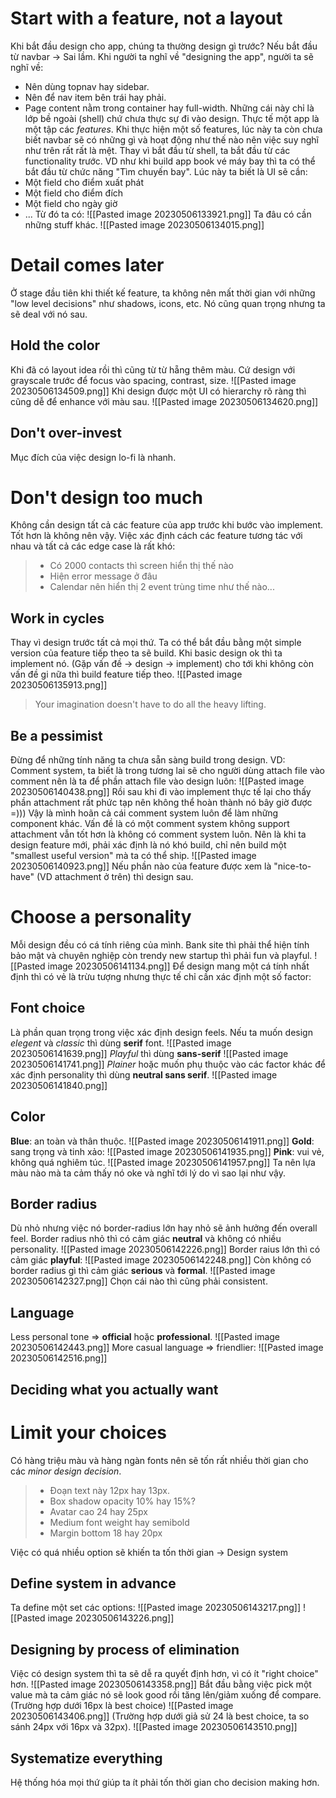 # Start with a feature, not a layout
Khi bắt đầu design cho app, chúng ta thường design gì trước? Nếu bắt đầu từ navbar -> Sai lầm.
Khi người ta nghĩ về "designing the app", người ta sẽ nghĩ về:
- Nên dùng topnav hay sidebar.
- Nên để nav item bên trái hay phải.
- Page content nằm trong container hay full-width.
Những cái này chỉ là lớp bề ngoài (shell) chứ chưa thực sự đi vào design.
Thực tế một app là một tập các *features*. Khi thực hiện một số features, lúc này ta còn chưa biết navbar sẽ có những gì và hoạt động như thế nào nên việc suy nghĩ như trên rất rất là mệt.
Thay vì bắt đầu từ shell, ta bắt đầu từ các functionality trước.
VD như khi build app book vé máy bay thì ta có thể bắt đầu từ chức năng "Tìm chuyến bay".
Lúc này ta biết là UI sẽ cần:
- Một field cho điểm xuất phát
- Một field cho điểm đích
- Một field cho ngày giờ
- ...
Từ đó ta có:
![[Pasted image 20230506133921.png]]
Ta đâu có cần những stuff khác.
![[Pasted image 20230506134015.png]]
# Detail comes later
Ở stage đầu tiên khi thiết kế feature, ta không nên mất thời gian với những "low level decisions" như shadows, icons, etc. Nó cũng quan trọng nhưng ta sẽ deal với nó sau.
## Hold the color
Khi đã có layout idea rồi thì cũng từ từ hẵng thêm màu. Cứ design với grayscale trước để focus vào spacing, contrast, size.
![[Pasted image 20230506134509.png]]
Khi design được một UI có hierarchy rõ ràng thì cũng dễ để enhance với màu sau.
![[Pasted image 20230506134620.png]]
## Don't over-invest
Mục đích của việc design lo-fi là nhanh.
# Don't design too much
Không cần design tất cả các feature của app trước khi bước vào implement. Tốt hơn là không nên vậy.
Việc xác định cách các feature tương tác với nhau và tất cả các edge case là rất khó:
> - Có 2000 contacts thì screen hiển thị thế nào
> - Hiện error message ở đâu
> - Calendar nên hiển thị 2 event trùng time như thế nào...

## Work in cycles
Thay vì design trước tất cả mọi thứ. Ta có thể bắt đầu bằng một simple version của feature tiếp theo ta sẽ build.
Khi basic design ok thì ta implement nó. (Gặp vấn đề -> design -> implement) cho tới khi không còn vấn đề gi nữa thì build feature tiếp theo.
![[Pasted image 20230506135913.png]]
> Your imagination doesn't have to do all the heavy lifting.

## Be a pessimist
Đừng để những tính năng ta chưa sẵn sàng build trong design.
VD: Comment system, ta biết là trong tương lai sẽ cho người dùng attach file vào comment nên là ta để phần attach file vào design luôn:
![[Pasted image 20230506140438.png]]
Rồi sau khi đi vào implement thực tế lại cho thấy phần attachment rất phức tạp nên không thể hoàn thành nó bây giờ được =))) Vậy là mình hoãn cả cái comment system luôn để làm những component khác.
Vấn đề là có một comment system không support attachment vẫn tốt hơn là không có comment system luôn. Nên là khi ta design feature mới, phải xác định là nó khó build, chỉ nên build một "smallest useful version" mà ta có thể ship.
![[Pasted image 20230506140923.png]]
Nếu phần nào của feature được xem là "nice-to-have" (VD attachment ở trên) thì design sau.
# Choose a personality
Mỗi design đều có cá tính riêng của mình. Bank site thì phải thể hiện tính bảo mật và chuyên nghiệp còn trendy new startup thì phải fun và playful.
![[Pasted image 20230506141134.png]]
Để design mang một cá tính nhất định thì có vẻ là trừu tượng nhưng thực tế chỉ cần xác định một số factor:
## Font choice
Là phần quan trọng trong việc xác định design feels.
Nếu ta muốn design *elegent* và *classic* thì dùng **serif** font.
![[Pasted image 20230506141639.png]]
*Playful* thì dùng **sans-serif**
![[Pasted image 20230506141741.png]]
*Plainer* hoặc muốn phụ thuộc vào các factor khác để xác định personality thì dùng **neutral sans serif**.
![[Pasted image 20230506141840.png]]
## Color
**Blue**: an toàn và thân thuộc.
![[Pasted image 20230506141911.png]]
**Gold**: sang trọng và tinh xảo:
![[Pasted image 20230506141935.png]]
**Pink**: vui vẻ, không quá nghiêm túc.
![[Pasted image 20230506141957.png]]
Ta nên lựa màu nào mà ta cảm thấy nó oke và nghĩ tới lý do vì sao lại như vậy.
## Border radius
Dù nhỏ nhưng việc nó border-radius lớn hay nhỏ sẽ ảnh hưởng đến overall feel.
Border radius nhỏ thì có cảm giác **neutral** và không có nhiều personality.
![[Pasted image 20230506142226.png]]
Border raius lớn thì có cảm giác **playful**:
![[Pasted image 20230506142248.png]]
Còn không có border radius gì thì cảm giác **serious** và **formal**.
![[Pasted image 20230506142327.png]]
Chọn cái nào thì cũng phải consistent.
## Language
Less personal tone => **official** hoặc **professional**.
![[Pasted image 20230506142443.png]]
More casual language => friendlier:
![[Pasted image 20230506142516.png]]
## Deciding what you actually want
# Limit your choices
Có hàng triệu màu và hàng ngàn fonts nên sẽ tốn rất nhiều thời gian cho các *minor design decision*.
> - Đoạn text này 12px hay 13px.
> - Box shadow opacity 10% hay 15%?
> - Avatar cao 24 hay 25px
> - Medium font weight hay semibold
> - Margin bottom 18 hay 20px

Việc có quá nhiều option sẽ khiến ta tốn thời gian -> Design system
## Define system in advance
Ta define một set các options:
![[Pasted image 20230506143217.png]]
![[Pasted image 20230506143226.png]]
## Designing by process of elimination
Việc có design system thì ta sẽ dễ ra quyết định hơn, vì có ít "right choice" hơn.
![[Pasted image 20230506143358.png]]
Bắt đầu bằng việc pick một value mà ta cảm giác nó sẽ look good rồi tăng lên/giảm xuống để compare.
(Trường hợp dưới 16px là best choice)
![[Pasted image 20230506143406.png]]
(Trường hợp dưới giả sử 24 là best choice, ta so sánh 24px với 16px và 32px).
![[Pasted image 20230506143510.png]]
## Systematize everything
Hệ thống hóa mọi thứ giúp ta ít phải tốn thời gian cho decision making hơn.